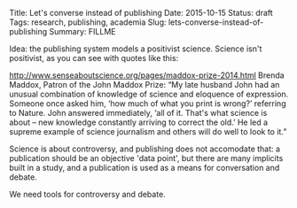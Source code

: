Title: Let's converse instead of publishing
Date: 2015-10-15
Status: draft
Tags: research, publishing, academia
Slug: lets-converse-instead-of-publishing
Summary: FILLME

Idea: the publishing system models a positivist science. Science isn't positivist, as you can see with quotes like this:

http://www.senseaboutscience.org/pages/maddox-prize-2014.html
Brenda Maddox, Patron of the John Maddox Prize: “My late husband John had an unusual combination of knowledge of science and eloquence of expression. Someone once asked him, ‘how much of what you print is wrong?’ referring to Nature. John answered immediately, ‘all of it. That's what science is about – new knowledge constantly arriving to correct the old.’ He led a supreme example of science journalism and others will do well to look to it.”

Science is about controversy, and publishing does not accomodate that: a publication should be an objective 'data point', but there are many implicits built in a study, and a publication is used as a means for conversation and debate.

We need tools for controversy and debate.
